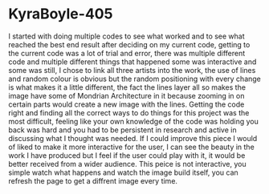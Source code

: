 # KyraBoyle-405
I started with doing multiple codes to see what worked and to see what reached the best end result after deciding on my current code, getting to the current code was a lot of trial and error, there was multiple different code and multiple different things that happened some was interactive and some was still, I chose to link all three artists into the work, the use of lines and random colour is obvious but the random positioning with every change is what makes it a little different, the fact the lines layer all so makes the image have some of Mondrian Architecture in it because zooming in on certain parts would create a new image with the lines. 
Getting the code right and finding all the correct ways to do things for this project was the most difficult, feeling like your own knowledge of the code was holding you back was hard and you had to be persistent in research and active in discussing what I thought was needed. If I could improve this piece I would of liked to make it more interactive for the user, I can see the beauty in the work I have produced but I feel if the user could play with it, it would be better received from a wider audience.
This peice is not interactive, you simple watch what happens and watch the image build itself, you can refresh the page to get a diffrent image every time.
